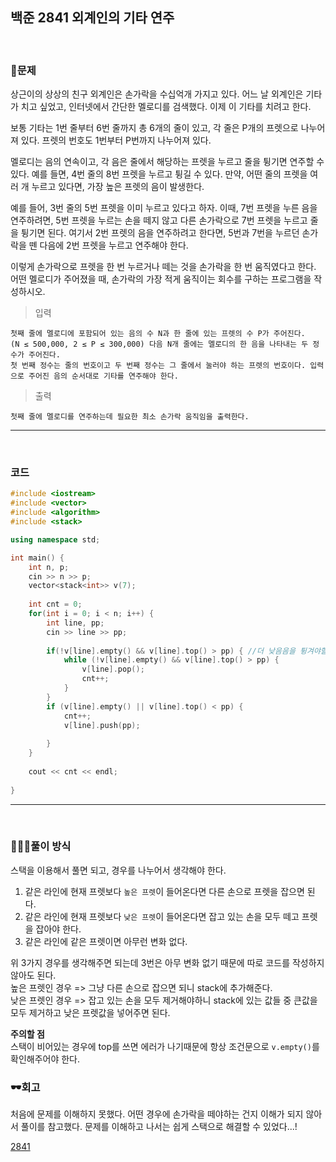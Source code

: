 ## 백준 2841 외계인의 기타 연주

&nbsp;
### 🧐문제
상근이의 상상의 친구 외계인은 손가락을 수십억개 가지고 있다. 어느 날 외계인은 기타가 치고 싶었고, 인터넷에서 간단한 멜로디를 검색했다. 이제 이 기타를 치려고 한다.

보통 기타는 1번 줄부터 6번 줄까지 총 6개의 줄이 있고, 각 줄은 P개의 프렛으로 나누어져 있다. 프렛의 번호도 1번부터 P번까지 나누어져 있다.

멜로디는 음의 연속이고, 각 음은 줄에서 해당하는 프렛을 누르고 줄을 튕기면 연주할 수 있다. 예를 들면, 4번 줄의 8번 프렛을 누르고 튕길 수 있다. 만약, 어떤 줄의 프렛을 여러 개 누르고 있다면, 가장 높은 프렛의 음이 발생한다.

예를 들어, 3번 줄의 5번 프렛을 이미 누르고 있다고 하자. 이때, 7번 프렛을 누른 음을 연주하려면, 5번 프렛을 누르는 손을 떼지 않고 다른 손가락으로 7번 프렛을 누르고 줄을 튕기면 된다. 여기서 2번 프렛의 음을 연주하려고 한다면, 5번과 7번을 누르던 손가락을 뗀 다음에 2번 프렛을 누르고 연주해야 한다.

이렇게 손가락으로 프렛을 한 번 누르거나 떼는 것을 손가락을 한 번 움직였다고 한다. 어떤 멜로디가 주어졌을 때, 손가락의 가장 적게 움직이는 회수를 구하는 프로그램을 작성하시오.
&nbsp;

>입력 
    
    첫째 줄에 멜로디에 포함되어 있는 음의 수 N과 한 줄에 있는 프렛의 수 P가 주어진다.  
    (N ≤ 500,000, 2 ≤ P ≤ 300,000) 다음 N개 줄에는 멜로디의 한 음을 나타내는 두 정수가 주어진다.  
    첫 번째 정수는 줄의 번호이고 두 번째 정수는 그 줄에서 눌러야 하는 프렛의 번호이다. 입력으로 주어진 음의 순서대로 기타를 연주해야 한다. 

>출력

    첫째 줄에 멜로디를 연주하는데 필요한 최소 손가락 움직임을 출력한다.   

***
&nbsp;
### 코드
```cpp
#include <iostream>
#include <vector>
#include <algorithm>
#include <stack>

using namespace std;

int main() {
    int n, p;
    cin >> n >> p;
    vector<stack<int>> v(7);
    
    int cnt = 0;
    for(int i = 0; i < n; i++) {
        int line, pp;
        cin >> line >> pp;
        
        if(!v[line].empty() && v[line].top() > pp) { //더 낮음음을 튕겨야할 때
            while (!v[line].empty() && v[line].top() > pp) {
                v[line].pop();
                cnt++;
            }
        }
        if (v[line].empty() || v[line].top() < pp) {
            cnt++;
            v[line].push(pp);
            
        }
    }
    
    cout << cnt << endl;
    
}

```
***

&nbsp;

### 👩🏻‍💻풀이 방식
스택을 이용해서 풀면 되고, 경우를 나누어서 생각해야 한다.
1. 같은 라인에 현재 프렛보다 `높은 프렛`이 들어온다면 다른 손으로 프렛을 잡으면 된다.
2. 같은 라인에 현재 프렛보다 `낮은 프렛`이 들어온다면 잡고 있는 손을 모두 떼고 프렛을 잡아야 한다.
3. 같은 라인에 같은 프렛이면 아무런 변화 없다.

위 3가지 경우를 생각해주면 되는데 3번은 아무 변화 없기 때문에 따로 코드를 작성하지 않아도 된다.  
높은 프렛인 경우 => 그냥 다른 손으로 잡으면 되니 stack에 추가해준다.  
낮은 프렛인 경우 => 잡고 있는 손을 모두 제거해야하니 stack에 있는 값들 중 큰값을 모두 제거하고 낮은 프렛값을 넣어주면 된다.

**주의할 점**  
스택이 비어있는 경우에 top를 쓰면 에러가 나기때문에 항상 조건문으로
`v.empty()`를 확인해주어야 한다.



### 🕶회고
처음에 문제를 이해하지 못했다. 어떤 경우에 손가락을 떼야하는 건지 이해가 되지 않아서 풀이를 참고했다. 문제를 이해하고 나서는 쉽게 스택으로 해결할 수 있었다...!

[2841](https://www.acmicpc.net/problem/2841, "baekjoon")

